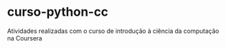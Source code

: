 # curso-python-cc

Atividades realizadas com o curso de introdução à ciência da computação na Coursera
